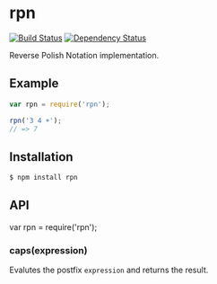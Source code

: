 # rpn

[![Build Status](https://travis-ci.org/KenanY/rpn.png?branch=master)](https://travis-ci.org/KenanY/rpn)
[![Dependency Status](https://gemnasium.com/KenanY/rpn.png)](https://gemnasium.com/KenanY/rpn)

Reverse Polish Notation implementation.

## Example

``` javascript
var rpn = require('rpn');

rpn('3 4 +');
// => 7
```

## Installation

``` bash
$ npm install rpn
```

## API

var rpn = require('rpn');

### caps(expression)

Evalutes the postfix `expression` and returns the result.